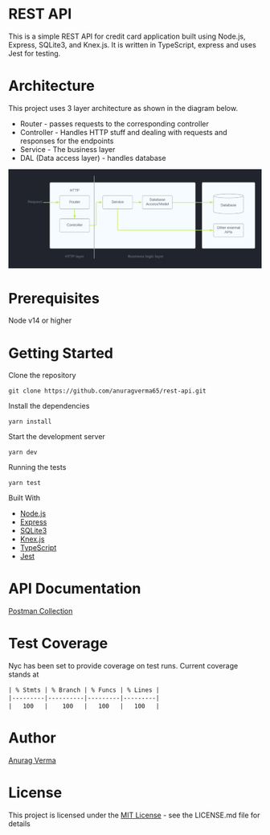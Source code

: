 # REST API

This is a simple REST API for credit card application built using Node.js, Express, SQLite3, and Knex.js. It is written in TypeScript, express and uses Jest for testing.

# Architecture

This project uses 3 layer architecture as shown in the diagram below.

- Router - passes requests to the corresponding controller
- Controller - Handles HTTP stuff and dealing with requests and responses for the endpoints
- Service - The business layer
- DAL (Data access layer) - handles database

![alt text](/assets/api-architecture.png)

# Prerequisites

Node v14 or higher

# Getting Started

Clone the repository

```
git clone https://github.com/anuragverma65/rest-api.git
```

Install the dependencies

```
yarn install
```

Start the development server

```
yarn dev
```

Running the tests

```
yarn test
```

Built With

- [Node.js](https://nodejs.org/en/)
- [Express](https://expressjs.com/)
- [SQLite3](https://www.sqlite.org/index.html)
- [Knex.js](https://knexjs.org/)
- [TypeScript](https://www.typescriptlang.org/)
- [Jest](https://jestjs.io/)

# API Documentation

[Postman Collection](https://documenter.getpostman.com/view/25563665/2s935hQmXa)

# Test Coverage

Nyc has been set to provide coverage on test runs. Current coverage stands at

```
| % Stmts | % Branch | % Funcs | % Lines |
|---------|----------|---------|---------|
|   100   |    100   |   100   |   100   |
```

# Author

[Anurag Verma](github.com/anuragverma65)

# License

This project is licensed under the [MIT License](https://opensource.org/licenses/MIT) - see the LICENSE.md file for details
